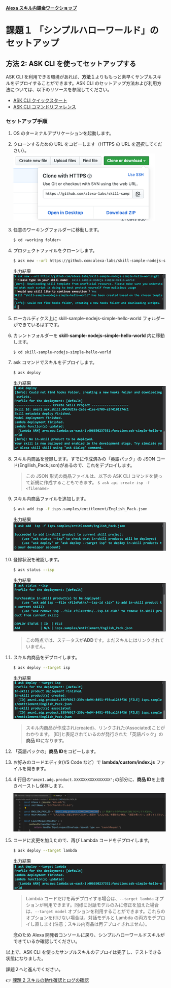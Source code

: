 **[Alexa スキル内課金ワークショップ](../README.md)**

# 課題１ 「シンプルハローワールド」のセットアップ

## 方法 2: ASK CLI を使ってセットアップする

ASK CLI を利用できる環境があれば、**方法１**よりももっと素早くサンプルスキルをデプロイすることができます。ASK CLI のセットアップ方法および利用方法については、以下のリソースを参照してください。

-   [ASK CLI クイックスタート](https://developer.amazon.com/ja/docs/smapi/quick-start-alexa-skills-kit-command-line-interface.html)
-   [ASK CLI コマンドリファレンス](https://developer.amazon.com/ja/docs/smapi/ask-cli-command-reference.html)

### セットアップ手順

1. OS のターミナルアプリケーションを起動します。

1. クローンするための URL をコピーします（HTTPS の URL を選択してください）。
   ![1-40](./images/1-40-copy-https-url.png)

1. 任意のワーキングフォルダーに移動します。

    ```bash
    $ cd <working folder>
    ```

1. プロジェクトファイルをクローンします。

    ```bash
    $ ask new --url https://github.com:alexa-labs/skill-sample-nodejs-simple-hello-world.git
    ```

    出力結果
    ![1-40](./images/1-40-ask-new.png)

1. ローカルディクス上に skill-sample-nodejs-simple-hello-world フォルダーができているはずです。

1. カレントフォルダーを **skill-sample-nodejs-simple-hello-world** 内に移動します。

    ```bash
    $ cd skill-sample-nodejs-simple-hello-world
    ```

1. ask コマンドでスキルをデプロイします。

    ```bash
    $ ask deploy
    ```

    出力結果
    ![1-41](./images/1-41-ask-deploy.png)

1. スキル内商品を登録します。すでに作成済みの「英語パック」の JSON コード(Engllish_Pack.json)があるので、これをデプロイします。

    > この JSON 形式の商品ファイルは、以下の ASK CLI コマンドを使って新規に作成することもできます。
    > `$ ask api create-isp -f <filename>`

1. スキル内商品ファイルを追加します。

    ```bash
    $ ask add isp -f isps.samples/entitlement/English_Pack.json
    ```

    出力結果
    ![1-42](./images/1-42-ask-add-isp.png)

1. 登録状況を確認します。

    ```bash
    $ ask status --isp
    ```

    出力結果
    ![1-43](./images/1-43-ask-status-isp.png)

    > この時点では、ステータスが**ADD**です。まだスキルにはリンクされていません。

1. スキル内商品をデプロイします。

    ```bash
    $ ask deploy --target isp
    ```

    出力結果
    ![1-43](./images/1-43-ask-deploy-isp.png)

    > スキル内商品が作成され(created)、リンクされた(Associated)ことがわかります。
    > [ID]と表記されているのが発行された「英語パック」の**商品 ID**になります。

1. 「英語パックの」**商品 ID**をコピーします。

1. お好みのコードエディタ(VS Code など）で **lambda/custom/index.js** ファイルを開きます。

1. 4 行目の`"amzn1.adg.product.XXXXXXXXXXXXXXXX";`の部分に、**商品 ID**を上書きペーストし保存します。

    ![1-44](./images/1-44-replace-product-id.png)

1. コードに変更を加えたので、再び Lambda コードをデプロイします。

    ```bash
    $ ask deploy --target lambda
    ```

    出力結果
    ![1-45](./images/1-45-ask-deploy-lambda.png)

    > Lambda コードだけを再デプロイする場合は、`--target lambda` オプションが利用できます。同様に対話モデルのみに修正を加えた場合は、`--target model` オプションを利用することができます。これらのオプションを付けない場合は、対話モデルと Lambda の両方をデプロイし直します(注意；スキル内商品は再デプロイされません）。

    念のため Alexa 開発者コンソールに戻り、シンプルハローワールドスキルができているか確認してください。

以上で、ASK CLI を使ったサンプルスキルのデプロイは完了し、テストできる状態になりました。

課題２へと進んでください。

:point_right: [課題 2 スキルの動作確認とログの確認](2-test.md)
